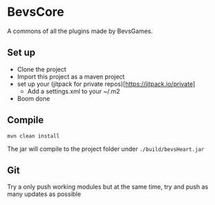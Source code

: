 # BevsCore
A commons of all the plugins made by BevsGames.

## Set up
* Clone the project
* Import this project as a maven project
* set up your (jitpack for private repos)[https://jitpack.io/private]
	* Add a settings.xml to your ~/.m2
* Boom done

## Compile
```
mvn clean install
```

The jar will compile to the project folder under 
```./build/bevsHeart.jar```

## Git
Try a only push working modules but at the same time, try and push as many updates as possible

